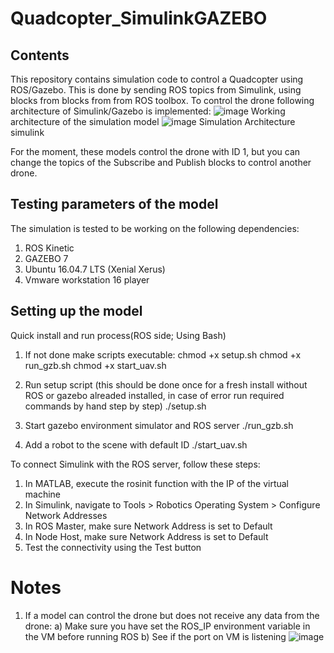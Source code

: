 # Quadcopter_SimulinkGAZEBO

## Contents
This repository contains simulation code to control a Quadcopter using ROS/Gazebo. This is done by sending ROS topics from Simulink, using blocks from blocks from from ROS toolbox. To control the drone following architecture of Simulink/Gazebo is implemented:
![image](https://user-images.githubusercontent.com/37011467/122595736-8164e400-d086-11eb-9aad-922a00a58af5.png)
                              Working architecture of the simulation model
![image](https://user-images.githubusercontent.com/37011467/122597428-f6391d80-d088-11eb-941d-35d94b3e75c0.png)
                                     Simulation Architecture simulink

For the moment, these models control the drone with ID 1, but you can change the topics of the Subscribe and Publish blocks to control another drone.
## Testing parameters of the model
The simulation is tested to be working on the following dependencies:
1) ROS Kinetic
2) GAZEBO 7 
3) Ubuntu 16.04.7 LTS (Xenial Xerus)
4) Vmware workstation 16 player

## Setting up the model
Quick install and run process(ROS side; Using Bash)
1) If not done make scripts executable: chmod +x setup.sh chmod +x run_gzb.sh chmod +x start_uav.sh

2) Run setup script (this should be done once for a fresh install without ROS or gazebo alreaded installed, in case of error run required commands by hand step by step) ./setup.sh

3) Start gazebo environment simulator and ROS server ./run_gzb.sh

4) Add a robot to the scene with default ID ./start_uav.sh

To connect Simulink with the ROS server, follow these steps:

1) In MATLAB, execute the rosinit function with the IP of the virtual machine
2) In Simulink, navigate to Tools > Robotics Operating System > Configure Network Addresses
3) In ROS Master, make sure Network Address is set to Default
4) In Node Host, make sure Network Address is set to Default
5) Test the connectivity using the Test button


# Notes 
1) If a model can control the drone but does not receive any data from the drone:
    a)  Make sure you have set the ROS_IP environment variable in the VM before running ROS
    b)  See if the port on VM is listening 
![image](https://user-images.githubusercontent.com/37011467/122598753-e1f62000-d08a-11eb-894b-cd233bbe00d8.png)
